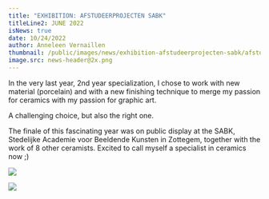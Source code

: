 ```yaml
---
title: "EXHIBITION: AFSTUDEERPROJECTEN SABK"
titleLine2: JUNE 2022
isNews: true
date: 10/24/2022
author: Anneleen Vernaillen
thumbnail: /public/images/news/exhibition-afstudeerprojecten-sabk/afstudeerproject.png
image.src: news-header@2x.png
---
```


In the very last year, 2nd year specialization, I chose to work with new material (porcelain) and with a new finishing technique to merge my passion for ceramics with my passion for graphic art. 
<!--more-->
<div class="col-left">

A challenging choice, but also the right one. 

The finale of this fascinating year was on public display at the SABK, Stedelijke Academie voor Beeldende Kunsten in Zottegem, together with the work of 8 other ceramists. 
Excited to call myself a specialist in ceramics now ;)
</div>
<div class="col-right">
<div class="col-left">

![](/images/afstudeerproject-links.png)
</div>
<div class="col-right">

![](/images/afstudeerproject-rechts.png)
</div>
<div class="col-clear"></div>
</div>
<div class="col-clear"></div>

